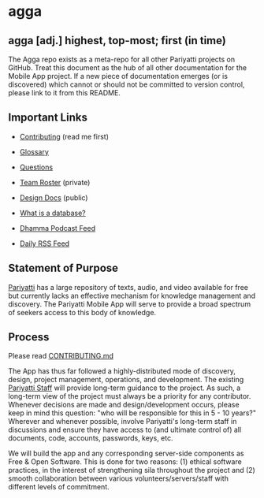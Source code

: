 # agga

## agga [adj.] highest, top-most; first (in time)

The Agga repo exists as a meta-repo for all other Pariyatti projects on GitHub. Treat this document as the hub of all other documentation for the Mobile App project. If a new piece of documentation emerges (or is discovered) which cannot or should not be committed to version control, please link to it from this README.


## Important Links

- [Contributing](https://github.com/pariyatti/agga/blob/master/CONTRIBUTING.md) (read me first)
- [Glossary](https://github.com/pariyatti/agga/blob/master/docs/GLOSSARY.md)
- [Questions](https://github.com/Pariyatti-apps/pariyatti-mobile-app-spike/blob/master/QUESTIONS.md)
- [Team Roster](https://drive.google.com/drive/folders/1RTAw2izD3m9hb79DJE2uu-4qepFby0px?usp=sharing) (private)

- [Design Docs](https://drive.google.com/drive/folders/1Iga6z-5tndLJ411XG5ibimLwNC5VZDVv?usp=sharing) (public)
- [What is a database?](https://docs.google.com/document/d/1QuiWPaAUH9_UOeBouGGCgF_FyRRhoL4uLkfKvSsbw2o/edit#)

- [Dhamma Podcast Feed](http://feeds.pariyatti.org/dhammapodcasts)
- [Daily RSS Feed](https://www.pariyatti.org/Free-Resources/Daily-Words/RSS-Feeds)


## Statement of Purpose

[Pariyatti](https://www.pariyatti.org) has a large repository of texts, audio, and video available for free but currently lacks an effective mechanism for knowledge management and discovery. The Pariyatti Mobile App will serve to provide a broad spectrum of seekers access to this body of knowledge.


## Process

Please read [CONTRIBUTING.md](https://github.com/Pariyatti-apps/pariyatti-mobile-app-spike/blob/master/CONTRIBUTING.md)

The App has thus far followed a highly-distributed mode of discovery, design, project management, operations, and development. The existing [Pariyatti Staff](https://pariyatti.org/About#section4) will provide long-term guidance to the project. As such, a long-term view of the project must always be a priority for any contributor. Whenever decisions are made and design/development occurs, please keep in mind this question: "who will be responsible for this in 5 - 10 years?" Wherever and whenever possible, involve Pariyatti's long-term staff in discussions and ensure they have access to (and ultimate control of) all documents, code, accounts, passwords, keys, etc.

We will build the app and any corresponding server-side components as Free & Open Software. This is done for two reasons: (1) ethical software practices, in the interest of strengthening sila throughout the project and (2) smooth collaboration between various volunteers/servers/staff with different levels of commitment.